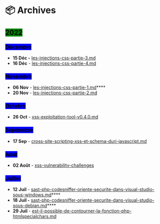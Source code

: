# 📦 Archives

## <mark style="background-color:green;">2022</mark>

### <mark style="background-color:blue;">Décembre</mark>

* **15 Déc -** <mark style="color:blue;"></mark> [les-injections-css-partie-3.md](2022/decembre/les-injections-css-partie-3.md "mention")
* **16 Déc** - [les-injections-css-partie-4.md](2022/decembre/les-injections-css-partie-4.md "mention")

### <mark style="background-color:blue;">Novembre</mark>

* **06 Nov** - [les-injections-css-partie-1.md](2022/novembre/les-injections-css-partie-1.md "mention")****
* **20 Nov** - [les-injections-css-partie-2.md](2022/novembre/les-injections-css-partie-2.md "mention")

### <mark style="background-color:blue;">Octobre</mark>

* **26 Oct** - [xss-exploitation-tool-v0.4.0.md](2022/octobre/xss-exploitation-tool-v0.4.0.md "mention")

### <mark style="background-color:blue;">Septembre</mark>

* **17 Sep** - [cross-site-scripting-xss-et-schema-duri-javascript.md](2022/septembre/cross-site-scripting-xss-et-schema-duri-javascript.md "mention")

### <mark style="background-color:blue;">Aout</mark>

* **02 Août** - [xss-vulnerability-challenges](../walkthroughs/damn-vulnerable-web-application/xss-vulnerability-challenges/ "mention")

### <mark style="background-color:blue;">Juillet</mark>

* **12 Juil** - [sast-php-codesniffer-oriente-securite-dans-visual-studio-sous-windows.md](../archives/2022/juillet/sast-php-codesniffer-oriente-securite-dans-visual-studio-sous-windows.md "mention")****
* **18 Juil -** [sast-php-codesniffer-oriente-securite-dans-visual-studio-sous-debian.md](../archives/2022/juillet/sast-php-codesniffer-oriente-securite-dans-visual-studio-sous-debian.md "mention")****
* **29 Juil** - [est-il-possible-de-contourner-la-fonction-php-htmlspecialchars.md](2022/juillet/est-il-possible-de-contourner-la-fonction-php-htmlspecialchars.md "mention")
